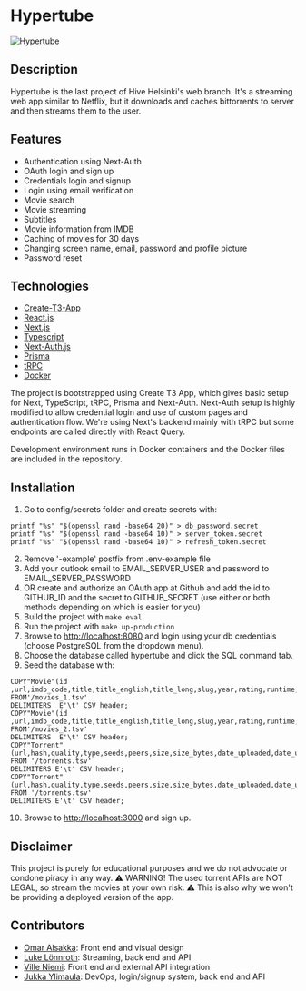 # Hypertube 
![Hypertube](https://img.shields.io/github/languages/top/Jukkay/hypertube)

## Description

Hypertube is the last project of Hive Helsinki's web branch. It's a streaming web app similar to Netflix, but it downloads and caches bittorrents to server and then streams them to the user.

## Features

* Authentication using Next-Auth
* OAuth login and sign up
* Credentials login and signup
* Login using email verification
* Movie search
* Movie streaming
* Subtitles
* Movie information from IMDB
* Caching of movies for 30 days
* Changing screen name, email, password and profile picture
* Password reset

## Technologies

* [Create-T3-App](https://beta.create.t3.gg)
* [React.js](https://reactjs.org/)
* [Next.js](https://nextjs.org/)
* [Typescript](https://www.typescriptlang.org/)
* [Next-Auth.js](https://next-auth.js.org)
* [Prisma](https://prisma.io)
* [tRPC](https://trpc.io)
* [Docker](https://docker.com)

The project is bootstrapped using Create T3 App, which gives basic setup for Next, TypeScript, tRPC, Prisma and Next-Auth. Next-Auth setup is highly modified to allow credential login and use of custom pages and authentication flow. We're using Next's backend mainly with tRPC but some endpoints are called directly with React Query.

Development environment runs in Docker containers and the Docker files are included in the repository.

## Installation

1. Go to config/secrets folder and create secrets with:
```
printf "%s" "$(openssl rand -base64 20)" > db_password.secret
printf "%s" "$(openssl rand -base64 10)" > server_token.secret
printf "%s" "$(openssl rand -base64 10)" > refresh_token.secret
```
2. Remove '-example' postfix from .env-example file
3. Add your outlook email to EMAIL_SERVER_USER and password to EMAIL_SERVER_PASSWORD
4. OR create and authorize an OAuth app at Github and add the id to GITHUB_ID and the secret to GITHUB_SECRET (use either or both methods depending on which is easier for you)
5. Build the project with ```make eval```
6. Run the project with ```make up-production```
7. Browse to [http://localhost:8080](http://localhost:8080) and login using your db credentials (choose PostgreSQL from the dropdown menu).
8. Choose the database called hypertube and click the SQL command tab.
9. Seed the database with:
```
COPY"Movie"(id ,url,imdb_code,title,title_english,title_long,slug,year,rating,runtime,genres,summary,description_full,synopsis,yt_trailer_code,language,mpa_rating,background_image,background_image_original,small_cover_image,medium_cover_image,large_cover_image,state,date_uploaded,date_uploaded_unix)
FROM'/movies_1.tsv'
DELIMITERS  E'\t' CSV header;
COPY"Movie"(id ,url,imdb_code,title,title_english,title_long,slug,year,rating,runtime,genres,summary,description_full,synopsis,yt_trailer_code,language,mpa_rating,background_image,background_image_original,small_cover_image,medium_cover_image,large_cover_image,state,date_uploaded,date_uploaded_unix)
FROM'/movies_2.tsv'
DELIMITERS  E'\t' CSV header;
COPY"Torrent"(url,hash,quality,type,seeds,peers,size,size_bytes,date_uploaded,date_uploaded_unix,"movieId")
FROM '/torrents.tsv'
DELIMITERS E'\t' CSV header;
COPY"Torrent"(url,hash,quality,type,seeds,peers,size,size_bytes,date_uploaded,date_uploaded_unix,"movieId")
FROM '/torrents.tsv'
DELIMITERS E'\t' CSV header;
```
10. Browse to [http://localhost:3000](http://localhost:3000) and sign up.

## Disclaimer

This project is purely for educational purposes and we do not advocate or condone piracy in any way. 
:warning: WARNING! The used torrent APIs are NOT LEGAL, so stream the movies at your own risk. :warning:
This is also why we won't be providing a deployed version of the app.

## Contributors

* [Omar Alsakka](https://github.com/omaralsakka): Front end and visual design
* [Luke Lönnroth](https://github.com/Microsmosis): Streaming, back end and API
* [Ville Niemi](https://github.com/vilniemi): Front end and external API integration
* [Jukka Ylimaula](https://github.com/Jukkay): DevOps, login/signup system, back end and API
